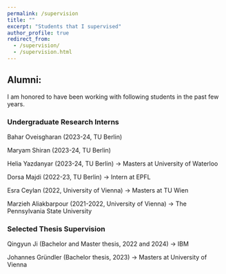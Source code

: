 ```yaml
---
permalink: /supervision
title: ""
excerpt: "Students that I supervised"
author_profile: true
redirect_from: 
  - /supervision/
  - /supervision.html
---
```


## Alumni:
I am honored to have been working with following students in the past few years.

###  Undergraduate Research Interns

Bahar Oveisgharan (2023-24, TU Berlin) 

Maryam Shiran (2023-24, TU Berlin) 

Helia Yazdanyar (2023-24, TU Berlin) -> Masters at University of Waterloo

Dorsa Majdi (2022-23, TU Berlin) -> Intern at EPFL

Esra Ceylan (2022, University of Vienna) -> Masters at TU Wien

Marzieh Aliakbarpour (2021-2022, University of Vienna) -> The Pennsylvania State University


### Selected Thesis Supervision
Qingyun Ji (Bachelor and Master thesis, 2022 and 2024) -> IBM

Johannes Gründler (Bachelor thesis, 2023) -> Masters at University of Vienna